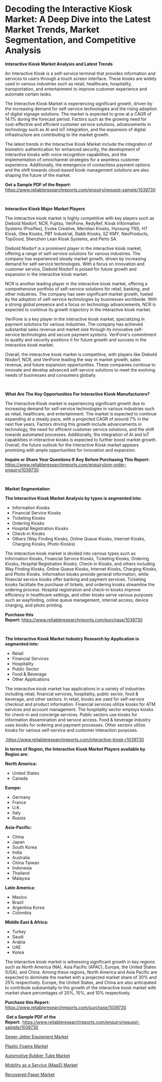 <p><h1>Decoding the Interactive Kiosk Market: A Deep Dive into the Latest Market Trends, Market Segmentation, and Competitive Analysis</h1></p><p><strong>Interactive Kiosk Market Analysis and Latest Trends</strong></p>
<p><p>An Interactive Kiosk is a self-service terminal that provides information and services to users through a touch screen interface. These kiosks are widely used in various industries such as retail, healthcare, hospitality, transportation, and entertainment to improve customer experience and automate certain tasks.</p><p>The Interactive Kiosk Market is experiencing significant growth, driven by the increasing demand for self-service technologies and the rising adoption of digital signage solutions. The market is expected to grow at a CAGR of 14.1% during the forecast period. Factors such as the growing need for cost-effective and efficient customer service solutions, advancements in technology such as AI and IoT integration, and the expansion of digital infrastructure are contributing to the market growth.</p><p>The latest trends in the Interactive Kiosk Market include the integration of biometric authentication for enhanced security, the development of interactive kiosks with voice recognition capabilities, and the implementation of omnichannel strategies for a seamless customer experience. Additionally, the emergence of contactless payment options and the shift towards cloud-based kiosk management solutions are also shaping the future of the market.</p></p>
<p><strong>Get a Sample PDF of the Report:&nbsp;</strong> <a href="https://www.reliableresearchreports.com/enquiry/request-sample/1039730">https://www.reliableresearchreports.com/enquiry/request-sample/1039730</a></p>
<p>&nbsp;</p>
<p><strong>Interactive Kiosk Major Market Players</strong></p>
<p><p>The interactive kiosk market is highly competitive with key players such as Diebold Nixdorf, NCR, Fujitsu, VeriFone, RedyRef, Kiosk Information Systems (Posiflex), Evoke Creative, Meridian Kiosks, Hyosung TNS, HT Kiosk, Olea Kiosks, PBT Industrial, Slabb Kiosks, SZ KMY, NeoProducts, TopGood, Shenzhen Lean Kiosk Systems, and Perto SA.</p><p>Diebold Nixdorf is a prominent player in the interactive kiosk market, offering a range of self-service solutions for various industries. The company has experienced steady market growth, driven by increasing demand for self-service technologies. With a focus on innovation and customer service, Diebold Nixdorf is poised for future growth and expansion in the interactive kiosk market.</p><p>NCR is another leading player in the interactive kiosk market, offering a comprehensive portfolio of self-service solutions for retail, banking, and other industries. The company has seen significant market growth, fueled by the adoption of self-service technologies by businesses worldwide. With a strong global presence and a focus on technology advancements, NCR is expected to continue its growth trajectory in the interactive kiosk market.</p><p>VeriFone is a key player in the interactive kiosk market, specializing in payment solutions for various industries. The company has achieved substantial sales revenue and market size through its innovative self-service technologies and secure payment systems. VeriFone's commitment to quality and security positions it for future growth and success in the interactive kiosk market.</p><p>Overall, the interactive kiosk market is competitive, with players like Diebold Nixdorf, NCR, and VeriFone leading the way in market growth, sales revenue, and future expansion opportunities. These companies continue to innovate and develop advanced self-service solutions to meet the evolving needs of businesses and consumers globally.</p></p>
<p>&nbsp;</p>
<p><strong>What Are The Key Opportunities For Interactive Kiosk Manufacturers?</strong></p>
<p><p>The Interactive Kiosk market is experiencing significant growth due to increasing demand for self-service technologies in various industries such as retail, healthcare, and entertainment. The market is expected to continue expanding at a steady pace, with a projected CAGR of around 7% in the next five years. Factors driving this growth include advancements in technology, the need for efficient customer service solutions, and the shift towards automated processes. Additionally, the integration of AI and IoT capabilities in interactive kiosks is expected to further boost market growth. Overall, the future outlook for the Interactive Kiosk market appears promising with ample opportunities for innovation and expansion.</p></p>
<p><strong>Inquire or Share Your Questions If Any Before Purchasing This Report:</strong> <a href="https://www.reliableresearchreports.com/enquiry/pre-order-enquiry/1039730">https://www.reliableresearchreports.com/enquiry/pre-order-enquiry/1039730</a></p>
<p>&nbsp;</p>
<p><strong>Market Segmentation</strong></p>
<p><strong>The Interactive Kiosk Market Analysis by types is segmented into:</strong></p>
<p><ul><li>Information Kiosks</li><li>Financial Service Kiosks</li><li>Ticketing Kiosks</li><li>Ordering Kiosks</li><li>Hospital Registration Kiosks</li><li>Check-in Kiosks</li><li>Others (Way Finding Kiosks, Online Queue Kiosks, Internet Kiosks, Charging Kiosks, Photo Kiosks)</li></ul></p>
<p><p>The interactive kiosk market is divided into various types such as Information Kiosks, Financial Service Kiosks, Ticketing Kiosks, Ordering Kiosks, Hospital Registration Kiosks, Check-in Kiosks, and others including Way Finding Kiosks, Online Queue Kiosks, Internet Kiosks, Charging Kiosks, and Photo Kiosks. Information kiosks provide general information, while financial service kiosks offer banking and payment services. Ticketing kiosks facilitate the purchase of tickets, and ordering kiosks streamline the ordering process. Hospital registration and check-in kiosks improve efficiency in healthcare settings, and other kiosks serve various purposes such as wayfinding, online queue management, internet access, device charging, and photo printing.</p></p>
<p><strong>Purchase this Report:&nbsp;</strong><a href="https://www.reliableresearchreports.com/purchase/1039730">https://www.reliableresearchreports.com/purchase/1039730</a></p>
<p>&nbsp;</p>
<p><strong>The Interactive Kiosk Market Industry Research by Application is segmented into:</strong></p>
<p><ul><li>Retail</li><li>Financial Services</li><li>Hospitality</li><li>Public Sector</li><li>Food & Beverage</li><li>Other Applications</li></ul></p>
<p><p>The interactive kiosk market has applications in a variety of industries including retail, financial services, hospitality, public sector, food & beverage, and other sectors. In retail, kiosks are used for self-service checkout and product information. Financial services utilize kiosks for ATM services and account management. The hospitality sector employs kiosks for check-in and concierge services. Public sectors use kiosks for information dissemination and service access. Food & beverage industry uses kiosks for ordering and payment processes. Other sectors utilize kiosks for various self-service and customer interaction purposes.</p></p>
<p><a href="https://www.reliableresearchreports.com/interactive-kiosk-r1039730">&nbsp;https://www.reliableresearchreports.com/interactive-kiosk-r1039730</a></p>
<p><strong>In terms of Region, the Interactive Kiosk Market Players available by Region are:</strong></p>
<p>
    <p> <strong> North America: </strong>
        <ul>
            <li>United States</li>
            <li>Canada</li>
        </ul>
        </p> 
    <p> <strong> Europe: </strong>
        <ul>
            <li>Germany</li>
            <li>France</li>
            <li>U.K.</li>
            <li>Italy</li>
            <li>Russia</li>
        </ul>
        </p> 
    <p> <strong> Asia-Pacific: </strong>
        <ul>
            <li>China</li>
            <li>Japan</li>
            <li>South Korea</li>
            <li>India</li>
            <li>Australia</li>
            <li>China Taiwan</li>
            <li>Indonesia</li>
            <li>Thailand</li>
            <li>Malaysia</li>
        </ul>
        </p> 
    <p> <strong> Latin America: </strong>
        <ul>
            <li>Mexico</li>
            <li>Brazil</li>
            <li>Argentina Korea</li>
            <li>Colombia</li>
        </ul>
        </p> 
    <p> <strong> Middle East & Africa: </strong>
        <ul>
            <li>Turkey</li>
            <li>Saudi</li>
            <li>Arabia</li>
            <li>UAE</li>
            <li>Korea</li>
        </ul>
    </p>
    </p>
<p><p>The interactive kiosk market is witnessing significant growth in key regions such as North America (NA), Asia Pacific (APAC), Europe, the United States (USA), and China. Among these regions, North America and Asia Pacific are expected to dominate the market with a projected market share of 30% and 25% respectively. Europe, the United States, and China are also anticipated to contribute substantially to the growth of the interactive kiosk market with market share percentages of 20%, 15%, and 10% respectively.</p></p>
<p><strong>Purchase this Report: </strong><a href="https://www.reliableresearchreports.com/purchase/1039730">https://www.reliableresearchreports.com/purchase/1039730</a></p>
<p>&nbsp;<strong>Get a Sample PDF of the Report:&nbsp;&nbsp;</strong><a href="https://www.reliableresearchreports.com/enquiry/request-sample/1039730">https://www.reliableresearchreports.com/enquiry/request-sample/1039730</a></p>
<p><strong></strong></p>
<p><p><a href="https://github.com/wwwkeltoum/Market-Research-Report-List-2/blob/main/sewer-jetter-equipment-market.md">Sewer Jetter Equipment Market</a></p><p><a href="https://issuu.com/reportprime-2/docs/plastic-foams-market-size-2030.pptx">Plastic Foams Market</a></p><p><a href="https://www.linkedin.com/pulse/automotive-rubber-tube-market-research-report-forecasted-hq2ae?trackingId=vDGGoikP9tiYi9XC9KaEFQ%3D%3D">Automotive Rubber Tube Market</a></p><p><a href="https://www.linkedin.com/pulse/mobility-service-maas-market-research-report-key-successful-hqume?trackingId=runLjotTy%2Fn1i0YwRENZcw%3D%3D">Mobility as a Service (MaaS) Market</a></p><p><a href="https://issuu.com/reportprime-2/docs/recovered-paper-market-size-2030.pptx">Recovered Paper Market</a></p></p>